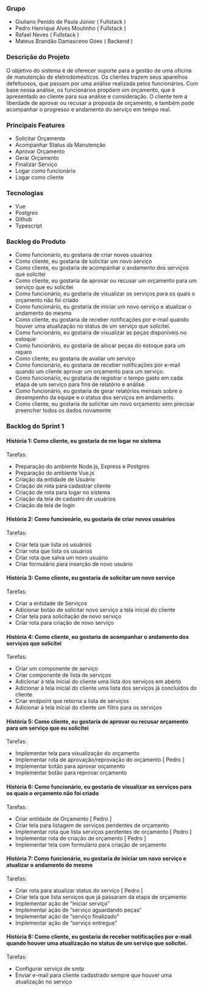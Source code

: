 ### Grupo
- Giuliano Penido de Paula Júnior ( Fullstack )
- Pedro Henrique Alves Moutinho ( Fullstack )
- Rafael Neves ( Fullstack )
- Mateus Brandão Damasceno Góes ( Backend )

### Descrição do Projeto
O objetivo do sistema é de oferecer suporte para a gestão de uma oficina de manutenção de eletrodomésticos. Os clientes trazem seus aparelhos defeituosos, que passam por uma análise realizada pelos funcionários. Com base nessa análise, os funcionários propõem um orçamento, que é apresentado ao cliente para sua análise e consideração. O cliente tem a liberdade de aprovar ou recusar a proposta de orçamento, e também pode acompanhar o progresso e andamento do serviço em tempo real.

### Principais Features
- Solicitar Orçamento
- Acompanhar Status da Manutenção
- Aprovar Orçamento
- Gerar Orçamento
- Finalizar Serviço
- Logar como funcionário
- Logar como cliente

### Tecnologias
- Vue
- Postgres
- Github
- Typescript

### Backlog do Produto
- Como funcionário, eu gostaria de criar novos usuários
- Como cliente, eu gostaria de solicitar um novo serviço 
- Como cliente, eu gostaria de acompanhar o andamento dos serviços que solicitei
- Como cliente, eu gostaria de aprovar ou recusar um orçamento para um serviço que eu solicitei
- Como funcionário, eu gostaria de visualizar os serviços para os quais o orçamento não foi criado
- Como funcionário, eu gostaria de iniciar um novo serviço e atualizar o andamento do mesmo 
- Como cliente, eu gostaria de receber notificações por e-mail quando houver uma atualização no status de um serviço que solicitei.
- Como funcionário, eu gostaria de visualizar as peças disponíveis no estoque
- Como funcionário, eu gostaria de alocar peças do estoque para um reparo
- Como cliente, eu gostaria de avaliar um serviço
- Como funcionário, eu gostaria de receber notificações por e-mail quando um cliente aprovar um orçamento para um serviço.
- Como funcionário, eu gostaria de registrar o tempo gasto em cada etapa de um serviço para fins de relatório e análise.
- Como funcionário, eu gostaria de gerar relatórios mensais sobre o desempenho da equipe e o status dos serviços em andamento. 
- Como cliente, eu gostaria de solicitar um novo orçamento sem precisar preencher todos os dados novamente

### Backlog do Sprint 1
#### História 1:  Como cliente, eu gostaria de me logar no sistema
Tarefas:

- Preparação do ambiente Node.js, Express e Postgres
- Preparação do ambiente Vue.js
- Criação da entidade de Usuário
- Criação de rota para cadastrar cliente
- Criação de rota para logar no sistema
- Criação da tela de cadastro de usuários
- Criação da tela de login

#### História 2: Como funcionário, eu gostaria de criar novos usuários
Tarefas:

- Criar tela que lista os usuários
- Criar rota que lista os usuários
- Criar rota que salva um novo usuário
- Criar formulário para inserção de novo usuário


#### História 3: Como cliente, eu gostaria de solicitar um novo serviço
Tarefas:

- Criar a entidade de Serviços
- Adicionar botão de solicitar novo serviço a tela inicial do cliente
- Criar tela para solicitação de novo serviço
- Criar rota para criação de novo serviço

#### História 4: Como cliente, eu gostaria de acompanhar o andamento dos serviços que solicitei
Tarefas:

- Criar um componente de serviço
- Criar componente de lista de serviços
- Adicionar à tela inicial do cliente uma lista dos serviços em aberto
- Adicionar à tela inicial do cliente uma lista dos serviços já concluídos do cliente
- Criar endpoint que retorna a lista de serviços
- Adicionar à tela inicial do cliente um filtro para os serviços


#### História 5: Como cliente, eu gostaria de aprovar ou recusar orçamento para um serviço que eu solicitei
Tarefas:

- Implementar tela para visualização do orçamento
- Implementar rota de aprovação/reprovação do orçamento [ Pedro }
- Implementar botão para aprovar orçamento
- Implementar botão para reprovar orçamento

#### História 6: Como funcionário, eu gostaria de visualizar os serviços para os quais o orçamento não foi criado
Tarefas:

- Criar entidade de Orçamento [ Pedro ]
- Criar tela para listagem de serviços pendentes de orçamento
- Implementar rota que lista serviços pendentes de orçamento [ Pedro ]
- Implementar rota de criação de orçamento [ Pedro ]
- Implementar tela com formulário para criação de orçamento


#### História 7: Como funcionário, eu gostaria de iniciar um novo serviço e atualizar o andamento do mesmo
Tarefas:

- Criar rota para atualizar status do serviço [ Pedro ]
- Criar tela que lista serviços que já passaram da etapa de orçamento
- Implementar ação de “iniciar serviço”
- Implementar ação de “serviço aguardando peças”
- Implementar ação de “serviço finalizado”
- Implementar ação de “serviço entregue”


#### História 8: Como cliente, eu gostaria de receber notificações por e-mail quando houver uma atualização no status de um serviço que solicitei.
Tarefas:

- Configurar serviço de smtp
- Enviar e-mail para cliente cadastrado sempre que houver uma atualização no serviço

